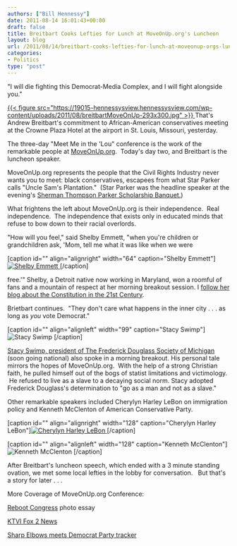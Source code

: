 ```yaml
---
authors: ["Bill Hennessy"]
date: 2011-08-14 16:01:43+00:00
draft: false
title: Breitbart Cooks Lefties for Lunch at MoveOnUp.org's Luncheon
layout: blog
url: /2011/08/14/breitbart-cooks-lefties-for-lunch-at-moveonup-orgs-luncheon/
categories:
- Politics
type: "post"
---
```


"I will die fighting this Democrat-Media Complex, and I will fight alongside you."

[{{< figure src="https://19015-hennessysview.hennessysview.com/wp-content/uploads/2011/08/breitbartMoveOnUp-293x300.jpg" >}}
](https://19015-hennessysview.hennessysview.com/wp-content/uploads/2011/08/breitbartMoveOnUp.jpg)That's Andrew Breitbart's commitment to African-American conservatives meeting at the Crowne Plaza Hotel at the airport in St. Louis, Missouri, yesterday.

The three-day "Meet Me in the 'Lou" conference is the work of the remarkable people at [MoveOnUp.org](https://moveonup.ning.com/).  Today's day two, and Breitbart is the luncheon speaker.

MoveOnUp.org represents the people that the Civil Rights Industry never wants you to meet: black conservatives, escapees from what Star Parker calls "Uncle Sam's Plantation."  (Star Parker was the headline speaker at the evening's [Sherman Thompson Parker Scholarship Banquet.](https://www.thegatewaypundit.com/2011/08/star-parker-shines-at-move-on-up-org-annual-conference-in-st-louis/))

What frightens the left about MoveOnUp.org is their independence.  Real independence.  The independence that exists only in educated minds that refuse to bow down to their racial overlords.

"How will you feel," said Shelby Emmett, "when you're children or grandchildren ask, 'Mom, tell me what it was like when we were

[caption id="" align="alignright" width="64" caption="Shelby Emmett"][![Shelby Emmett](https://api.ning.com/files/wHNVMxBkLEYRjyjwdJSQlNFIyUMKMb93gXh0fkG2axg2WRuR0JdJi7NKm75ofE3dht7PML3qqIgUBEiHmWTnBaSkrsKqofzr/shelby1.jpg?width=64&height=64&crop=1%3A1)
](https://moveonup.ning.com/profiles/blogs/what-happened-to-the-american)[/caption]

free.'" Shelby, a Detroit native now working in Maryland, won a roomful of fans and a mountain of respect at her morning breakout session. I [follow her blog about the Constitution in the 21st Century](https://constitution21st.blogspot.com/).

Brietbart continues.  "They don't care what happens in the inner city . . . as long as _you_ vote Democrat."



[caption id="" align="alignleft" width="99" caption="Stacy Swimp"]![Stacy Swimp](https://theeyeheard.files.wordpress.com/2011/04/stacy-swimp1.jpeg?w=155&h=185)
[/caption]

[Stacy Swimp, president of The Frederick Douglass Society of Michigan](https://frederickdouglassfoundationofmichigan.blogspot.com/) (soon going national) also spoke in a morning breakout. His personal tale mirrors the hopes of MoveOnUp.org.  With the help of a strong Christian faith, he pulled himself out of the bogs of statist limitations and victimology.  He refused to live as a slave to a decaying social norm. Stacy adopted Frederick Douglass's determination to "go as a man and not as a slave."

Other remarkable speakers included Cherylyn Harley LeBon on immigration policy and Kenneth McClenton of American Conservative Party.

[caption id="" align="alignright" width="128" caption="Cherylyn Harley LeBon"][![Cherylyn Harley LeBon](https://a2.twimg.com/profile_images/1410575157/cherpic1_reasonably_small.jpg)
](https://www.nationalcenter.org/bios/P21Speakers_LeBon.html)[/caption]

[caption id="" align="alignleft" width="128" caption="Kenneth McClenton"]![Kenneth McClenton](https://api.ning.com/files/CL7wZ7e5MlxfjzXAiWYkyT4xUTPWLhitRJ578JOWc7l7bh9sOeZEzuDhUA-eqd0ghSK9F6MwtWHLaAw1hrZRi*JShoJO07fr/KennethMcClenton.jpg?width=183&height=183&crop=1%3A1)
[/caption]

After Breitbart's luncheon speech, which ended with a 3 minute standing ovation, we met some local lefties in the lobby for conversation.   But that's a story for later . . .

More Coverage of MoveOnUp.org Conference:

[Reboot Congress](https://rebootcongress.blogspot.com/) photo essay

[KTVI Fox 2 News](https://www.fox2now.com/news/ktvi-move-on-up-conference-stl-81111,0,3948394.story)





[Sharp Elbows meets Democrat Party tracker](https://sharpelbowsstl.blogspot.com/2011/08/lets-meet-democrat-tracker.html)




